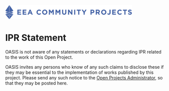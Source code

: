<img src="artwork/eea-oneline.png" width="400">

# IPR Statement

OASIS is not aware of any statements or declarations regarding IPR related to the work of this Open Project.

OASIS invites any persons who know of any such claims to disclose these if they may be essential to the implementation of works published by this project. Please send any such notice to the [Open Projects Administrator](mailto:op-admin@oasis-open.org), so that they may be posted here.

